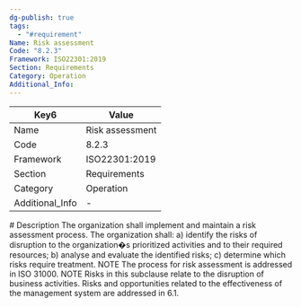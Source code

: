 ```yaml
---
dg-publish: true
tags:
  - "#requirement"
Name: Risk assessment
Code: "8.2.3"
Framework: ISO22301:2019
Section: Requirements
Category: Operation
Additional_Info: 
---
```


<div><table class="dataview table-view-table"><thead class="table-view-thead"><tr class="table-view-tr-header"><th class="table-view-th"><span>Key</span><span class="dataview small-text">6</span></th><th class="table-view-th"><span>Value</span></th></tr></thead><tbody class="table-view-tbody"><tr><td><span>Name</span></td><td><span>Risk assessment</span></td></tr><tr><td><span>Code</span></td><td><span>8.2.3</span></td></tr><tr><td><span>Framework</span></td><td><span>ISO22301:2019</span></td></tr><tr><td><span>Section</span></td><td><span>Requirements</span></td></tr><tr><td><span>Category</span></td><td><span>Operation</span></td></tr><tr><td><span>Additional_Info</span></td><td><span>-</span></td></tr></tbody></table></div>
# Description
The organization shall implement and maintain a risk assessment process. The organization shall: a) identify the risks of disruption to the organization�s prioritized activities and to their required resources; b) analyse and evaluate the identified risks; c) determine which risks require treatment. NOTE The process for risk assessment is addressed in ISO 31000. NOTE Risks in this subclause relate to the disruption of business activities. Risks and opportunities related to the effectiveness of the management system are addressed in 6.1.
